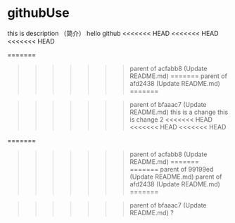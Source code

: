 # githubUse
this is description （简介）
hello github
<<<<<<< HEAD
<<<<<<< HEAD
<<<<<<< HEAD

=======
>>>>>>> parent of acfabb8 (Update README.md)
=======
>>>>>>> parent of afd2438 (Update README.md)
=======

>>>>>>> parent of bfaaac7 (Update README.md)
this is a change
this is change 2
<<<<<<< HEAD
<<<<<<< HEAD
<<<<<<< HEAD

=======
>>>>>>> parent of acfabb8 (Update README.md)
=======
=======
>>>>>>> parent of 99199ed (Update README.md)
>>>>>>> parent of afd2438 (Update README.md)
=======

>>>>>>> parent of bfaaac7 (Update README.md)
?
